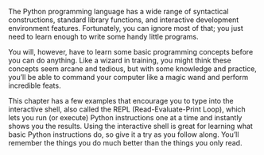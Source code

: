 The Python programming language has a wide range of syntactical constructions, standard library functions, and interactive development environment features. Fortunately, you can ignore most of that; you just need to learn enough to write some handy little programs.

You will, however, have to learn some basic programming concepts before you can do anything. Like a wizard in training, you might think these concepts seem arcane and tedious, but with some knowledge and practice, you’ll be able to command your computer like a magic wand and perform incredible feats.

This chapter has a few examples that encourage you to type into the interactive shell, also called the REPL (Read-Evaluate-Print Loop), which lets you run (or execute) Python instructions one at a time and instantly shows you the results. Using the interactive shell is great for learning what basic Python instructions do, so give it a try as you follow along. You’ll remember the things you do much better than the things you only read.
